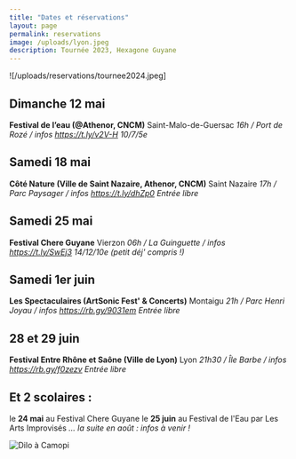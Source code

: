 ```yaml
---
title: "Dates et réservations"
layout: page
permalink: reservations
image: /uploads/lyon.jpeg
description: Tournée 2023, Hexagone Guyane
---
```

![/uploads/reservations/tournee2024.jpeg]

## Dimanche 12 mai

**Festival de l’eau (@Athenor, CNCM)**
 Saint-Malo-de-Guersac 
*16h / Port de Rozé / infos https://t.ly/v2V-H
10/7/5e*

## Samedi 18 mai

**Côté Nature (Ville de Saint Nazaire, Athenor, CNCM)**
Saint Nazaire
*17h / Parc Paysager / infos https://t.ly/dhZp0
Entrée libre*

## Samedi 25 mai

**Festival Chere Guyane**
Vierzon
*06h / La Guinguette / infos  https://t.ly/SwEj3
14/12/10e (petit déj' compris !)*

## Samedi 1er juin

**Les Spectaculaires (ArtSonic Fest' & Concerts)**
Montaigu 
*21h / Parc Henri Joyau / infos https://rb.gy/9031em
Entrée libre*

## 28 et 29 juin

**Festival Entre Rhône et Saône (Ville de Lyon)**
Lyon 
*21h30 / Île Barbe / infos https://rb.gy/f0zezv
Entrée libre*

## Et 2 scolaires :

le **24 mai** au Festival Chere Guyane
le **25 juin** au Festival de l'Eau par Les Arts Improvisés
*... la suite en août : infos à venir !*

![Dilo à Camopi](https://github.com/CieYongwe/cieyongwe.github.io/assets/121974389/c96a7a92-eddd-4a81-9ea0-3c4e857b8aec)







